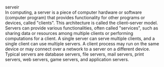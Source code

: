 serveir  
	In computing, a server is a piece of computer hardware or software
	(computer program) that provides functionality for other programs or devices, called "clients".
	This architecture is called the client–server model. Servers can provide various functionalities,
	often called "services", such as sharing data or resources among multiple clients
	or performing computations for a client. A single server can serve multiple clients,
	and a single client can use multiple servers. A client process may run on the same device or
	may connect over a network to a server on a different device.
	Typical servers are database servers, file servers, mail servers, 
	print servers, web servers, game servers, and application servers.


